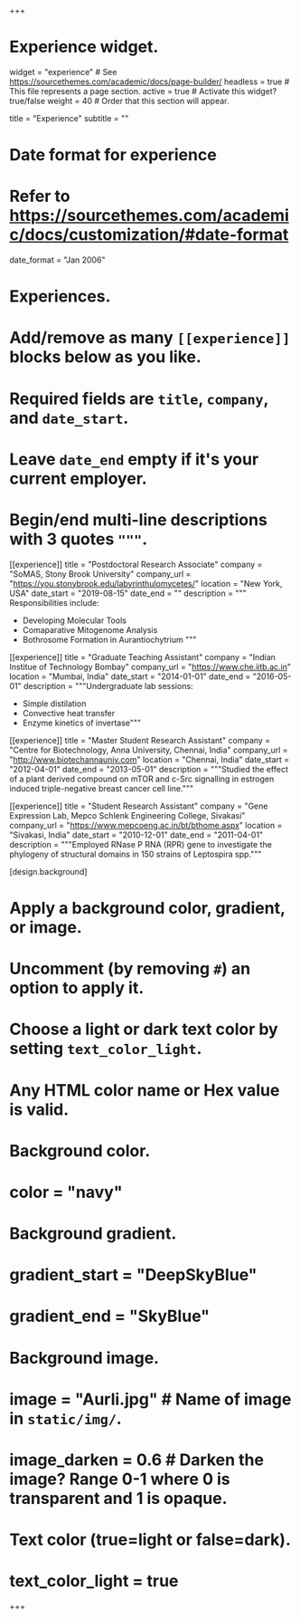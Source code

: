 +++
# Experience widget.
widget = "experience"  # See https://sourcethemes.com/academic/docs/page-builder/
headless = true  # This file represents a page section.
active = true  # Activate this widget? true/false
weight = 40  # Order that this section will appear.

title = "Experience"
subtitle = ""

# Date format for experience
#   Refer to https://sourcethemes.com/academic/docs/customization/#date-format
date_format = "Jan 2006"

# Experiences.
#   Add/remove as many `[[experience]]` blocks below as you like.
#   Required fields are `title`, `company`, and `date_start`.
#   Leave `date_end` empty if it's your current employer.
#   Begin/end multi-line descriptions with 3 quotes `"""`.
[[experience]]
  title = "Postdoctoral Research Associate"
  company = "SoMAS, Stony Brook University"
  company_url = "https://you.stonybrook.edu/labyrinthulomycetes/"
  location = "New York, USA"
  date_start = "2019-08-15"
  date_end = ""
  description = """
  Responsibilities include:
  
  * Developing Molecular Tools
  * Comaparative Mitogenome Analysis
  * Bothrosome Formation in Aurantiochytrium
  """

[[experience]]
  title = "Graduate Teaching Assistant"
  company = "Indian Institue of Technology Bombay"
  company_url = "https://www.che.iitb.ac.in"
  location = "Mumbai, India"
  date_start = "2014-01-01"
  date_end = "2016-05-01"
  description = """Undergraduate lab sessions:
  * Simple distilation 
  * Convective heat transfer
  * Enzyme kinetics of invertase"""
  
[[experience]]
  title = "Master Student Research Assistant"
  company = "Centre for Biotechnology, Anna University, Chennai, India"
  company_url = "http://www.biotechannauniv.com"
  location = "Chennai, India"
  date_start = "2012-04-01"
  date_end = "2013-05-01"
  description = """Studied the effect of a plant derived compound on  mTOR and c-Src signalling in estrogen induced triple-negative breast cancer cell line."""

[[experience]]
  title = "Student Research Assistant"
  company = "Gene Expression Lab, Mepco Schlenk Engineering College, Sivakasi"
  company_url = "https://www.mepcoeng.ac.in/bt/bthome.aspx"
  location = "Sivakasi, India"
  date_start = "2010-12-01"
  date_end = "2011-04-01"
  description = """Employed RNase P RNA (RPR) gene to investigate the phylogeny of structural domains in 150 strains of Leptospira spp."""

[design.background]
  # Apply a background color, gradient, or image.
  #   Uncomment (by removing `#`) an option to apply it.
  #   Choose a light or dark text color by setting `text_color_light`.
  #   Any HTML color name or Hex value is valid.
  
  # Background color.
  # color = "navy"
  
  # Background gradient.
  # gradient_start = "DeepSkyBlue"
  # gradient_end = "SkyBlue"
  
  # Background image.
  # image = "Aurli.jpg"  # Name of image in `static/img/`.
  # image_darken = 0.6  # Darken the image? Range 0-1 where 0 is transparent and 1 is opaque.

  # Text color (true=light or false=dark).
  # text_color_light = true  

+++
